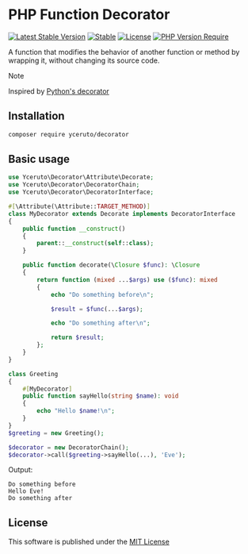 # PHP Function Decorator

[![Latest Stable Version](https://poser.pugx.org/yceruto/decorator/v?v=1)](https://packagist.org/packages/yceruto/decorator)
[![Stable](http://poser.pugx.org/yceruto/decorator/v/stable)](https://packagist.org/packages/yceruto/decorator)
[![License](https://poser.pugx.org/yceruto/decorator/license)](https://packagist.org/packages/yceruto/decorator)
[![PHP Version Require](https://poser.pugx.org/yceruto/decorator/require/php)](https://packagist.org/packages/yceruto/decorator)

A function that modifies the behavior of another function or method by wrapping it, without changing its source code.

> [!NOTE]
> Inspired by [Python's decorator](https://peps.python.org/pep-0318/)

## Installation

```bash
composer require yceruto/decorator
```

## Basic usage

```php
use Yceruto\Decorator\Attribute\Decorate;
use Yceruto\Decorator\DecoratorChain;
use Yceruto\Decorator\DecoratorInterface;

#[\Attribute(\Attribute::TARGET_METHOD)]
class MyDecorator extends Decorate implements DecoratorInterface
{
    public function __construct()
    {
        parent::__construct(self::class);
    }

    public function decorate(\Closure $func): \Closure
    {
        return function (mixed ...$args) use ($func): mixed
        {
            echo "Do something before\n";

            $result = $func(...$args);

            echo "Do something after\n";

            return $result;
        };
    }
}

class Greeting
{
    #[MyDecorator]
    public function sayHello(string $name): void
    {
        echo "Hello $name!\n";
    }
}
$greeting = new Greeting();

$decorator = new DecoratorChain();
$decorator->call($greeting->sayHello(...), 'Eve');
```
Output:
```
Do something before
Hello Eve!
Do something after
```

## License

This software is published under the [MIT License](LICENSE)
